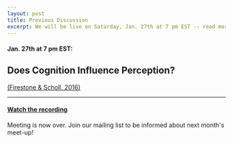 ```yaml
---
layout: post
title: Previous Discussion
excerpt: We will be live on Saturday, Jan. 27th at 7 pm EST -- read more for link to join
---
```


#### Jan. 27th at 7 pm EST:

## Does Cognition Influence Perception? 

[(Firestone & Scholl, 2016)](http://perception.yale.edu/papers/16-Firestone-Scholl-BBS.pdf)

---

#### [Watch the recording](https://www.youtube.com/watch?v=pm2MUhduF1c)

Meeting is now over. Join our mailing list to be informed about next month's meet-up!
